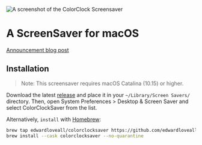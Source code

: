 ![A screenshot of the ColorClock Screensaver](./Resources/screenshot.png)

# A ScreenSaver for macOS

[Announcement blog post](https://blog.edwardloveall.com/colorclocksaver)

## Installation

>Note: This screensaver requires macOS Catalina (10.15) or higher.

Download the latest [release](https://github.com/edwardloveall/ColorClockSaver/releases/latest) and place it in your `~/Library/Screen Savers/` directory. Then, open System Preferences > Desktop & Screen Saver and select ColorClockSaver from the list.

Alternatively, `install` with [Homebrew](https://brew.sh):

~~~ sh
brew tap edwardloveall/colorclocksaver https://github.com/edwardloveall/ColorClockSaver
brew install --cask colorclocksaver --no-quarantine
~~~
